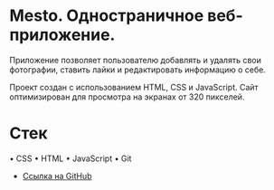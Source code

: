 # Меsto. Одностраничное веб-приложение.

Приложение позволяет пользователю добавлять и удалять свои фотографии, ставить лайки и редактировать информацию о себе.

Проект создан с использованием HTML, CSS и JavaScript. Сайт оптимизирован для просмотра на экранах от 320 пикселей.

# Стек

• CSS
• HTML
• JavaScript
• Git

- [Ссылка на GitHub](https://danilenkoroman.github.io/Project-Mesto/)